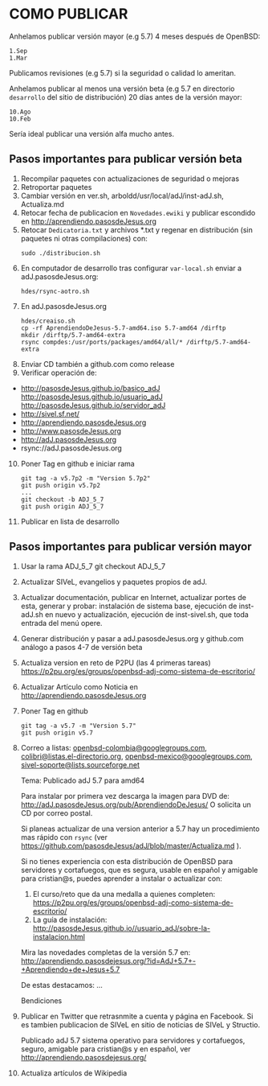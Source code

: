 COMO PUBLICAR
=============

Anhelamos publicar versión mayor (e.g 5.7) 4 meses después de OpenBSD:

	1.Sep
	1.Mar

Publicamos revisiones (e.g 5.7) si la seguridad o calidad lo ameritan.

Anhelamos publicar al menos una versión beta (e.g 5.7 en directorio
```desarrollo``` del sitio de distribución) 20 días antes de la versión mayor:

	10.Ago
	10.Feb

Sería ideal publicar una versión alfa mucho antes.


Pasos importantes para publicar versión beta
--------------------------------------------

1. Recompilar paquetes con actualizaciones de seguridad o mejoras
2. Retroportar paquetes
3. Cambiar versión en ver.sh, arboldd/usr/local/adJ/inst-adJ.sh, Actualiza.md
4. Retocar fecha de publicacion en ```Novedades.ewiki``` y publicar escondido en
  http://aprendiendo.pasosdeJesus.org
5. Retocar ```Dedicatoria.txt``` y archivos *.txt y regenar en distribución (sin
  paquetes ni otras compilaciones) con:
	```
	sudo ./distribucion.sh
	```
6. En computador de desarrollo tras configurar ```var-local.sh``` enviar a
adJ.pasosdeJesus.org:
	```
	hdes/rsync-aotro.sh
	```
7. En adJ.pasosdeJesus.org
	```
	hdes/creaiso.sh
	cp -rf AprendiendoDeJesus-5.7-amd64.iso 5.7-amd64 /dirftp
	mkdir /dirftp/5.7-amd64-extra
	rsync compdes:/usr/ports/packages/amd64/all/* /dirftp/5.7-amd64-extra
	```
8. Enviar CD también a github.com como release
9. Verificar operación de:
  * http://pasosdeJesus.github.io/basico_adJ http://pasosdeJesus.github.io/usuario_adJ http://pasosdeJesus.github.io/servidor_adJ
  * http://sivel.sf.net/
  * http://aprendiendo.pasosdeJesus.org
  * http://www.pasosdeJesus.org
  * http://adJ.pasosdeJesus.org
  * rsync://adJ.pasosdeJesus.org
10. Poner Tag en github e iniciar rama
	```
	git tag -a v5.7p2 -m "Version 5.7p2"
	git push origin v5.7p2
	...
	git checkout -b ADJ_5_7
	git push origin ADJ_5_7
	```
10. Publicar en lista de desarrollo

Pasos importantes para publicar versión mayor
--------------------------------------------

1. Usar la rama ADJ_5_7
	git checkout ADJ_5_7
2. Actualizar SIVeL, evangelios y paquetes propios de adJ.
3. Actualizar documentación, publicar en Internet, actualizar portes de esta,
   generar y probar: instalación de sistema base, ejecución de inst-adJ.sh
   en nuevo y actualización, ejecución de inst-sivel.sh, que toda entrada 
   del menú opere.
4. Generar distribución y pasar a adJ.pasosdeJesus.org y github.com 
   análogo a pasos 4-7 de versión beta
5. Actualiza version en reto de P2PU (las 4 primeras tareas) 
   https://p2pu.org/es/groups/openbsd-adj-como-sistema-de-escritorio/
6. Actualizar Artículo como Noticia en http://aprendiendo.pasosdeJesus.org
7. Poner Tag en github

	```
	git tag -a v5.7 -m "Version 5.7"
	git push origin v5.7
	```
8. Correo a listas: 
    openbsd-colombia@googlegroups.com, colibri@listas.el-directorio.org, 
    openbsd-mexico@googlegroups.com, sivel-soporte@lists.sourceforge.net

	Tema: Publicado adJ 5.7 para amd64

	Para instalar por primera vez descarga la imagen para DVD de:
	  http://adJ.pasosdeJesus.org/pub/AprendiendoDeJesus/
	O solicita un CD por correo postal.

	Si planeas actualizar de una version anterior a 5.7
	hay un procedimiento mas rápido con ```rsync``` (ver
	https://github.com/pasosdeJesus/adJ/blob/master/Actualiza.md ).

	Si no tienes experiencia con esta distribución de OpenBSD para 
	servidores y cortafuegos, que es segura, usable en español y amigable 
	para cristian@s, puedes aprender a instalar o actualizar con:
	  1. El curso/reto que da una medalla a quienes completen:
	  https://p2pu.org/es/groups/openbsd-adj-como-sistema-de-escritorio/
	  2. La guía de instalación:
	  http://pasosdeJesus.github.io//usuario_adJ/sobre-la-instalacion.html

	Mira las novedades completas de la versión 5.7 en:
	  http://aprendiendo.pasosdejesus.org/?id=AdJ+5.7+-+Aprendiendo+de+Jesus+5.7

	De estas destacamos:
	...


	Bendiciones

9. Publicar en Twitter que retrasnmite a cuenta y página en Facebook. 
   Si es tambien publicacion de SIVeL en sitio de noticias de SIVeL y Structio.

	Publicado adJ 5.7 sistema operativo para servidores y cortafuegos, 
	seguro, amigable para cristian@s y en español, ver 
	http://aprendiendo.pasosdejesus.org/

10. Actualiza artículos de Wikipedia

